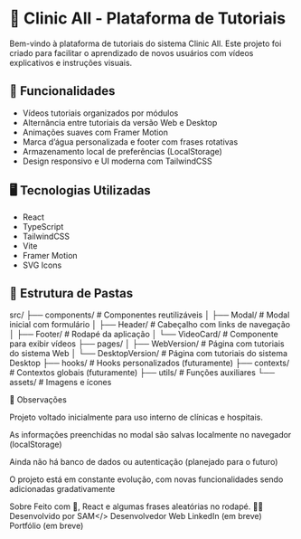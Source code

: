 # 📘 Clinic All - Plataforma de Tutoriais

Bem-vindo à plataforma de tutoriais do sistema Clinic All. Este projeto foi criado para facilitar o aprendizado de novos usuários com vídeos explicativos e instruções visuais.

## 🚀 Funcionalidades

- Vídeos tutoriais organizados por módulos
- Alternância entre tutoriais da versão Web e Desktop
- Animações suaves com Framer Motion
- Marca d’água personalizada e footer com frases rotativas
- Armazenamento local de preferências (LocalStorage)
- Design responsivo e UI moderna com TailwindCSS

## 🖥️ Tecnologias Utilizadas

- React
- TypeScript
- TailwindCSS
- Vite
- Framer Motion
- SVG Icons

## 📁 Estrutura de Pastas

src/
├── components/ # Componentes reutilizáveis
│ ├── Modal/ # Modal inicial com formulário
│ ├── Header/ # Cabeçalho com links de navegação
│ ├── Footer/ # Rodapé da aplicação
│ └── VideoCard/ # Componente para exibir vídeos
├── pages/
│ ├── WebVersion/ # Página com tutoriais do sistema Web
│ └── DesktopVersion/ # Página com tutoriais do sistema Desktop
├── hooks/ # Hooks personalizados (futuramente)
├── contexts/ # Contextos globais (futuramente)
├── utils/ # Funções auxiliares
└── assets/ # Imagens e ícones

📌 Observações

Projeto voltado inicialmente para uso interno de clínicas e hospitais.

As informações preenchidas no modal são salvas localmente no navegador (localStorage)

Ainda não há banco de dados ou autenticação (planejado para o futuro)

O projeto está em constante evolução, com novas funcionalidades sendo adicionadas gradativamente

Sobre
Feito com 💙, React e algumas frases aleatórias no rodapé.
🧑‍💻 Desenvolvido por
SAM</>
Desenvolvedor Web
LinkedIn (em breve)
Portfólio (em breve)
